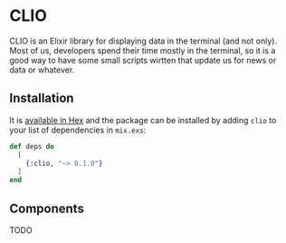 # CLIO

CLIO is an Elixir library for displaying data in the terminal (and not only).
Most of us, developers spend their time mostly in the terminal, so it is a good
way to have some small scripts wirtten that update us for news or data or whatever.

## Installation

It is [available in Hex](https://hex.pm/docs/publish) and the package can be installed
by adding `clio` to your list of dependencies in `mix.exs`:

```elixir
def deps do
  [
    {:clio, "~> 0.1.0"}
  ]
end
```

## Components

TODO
